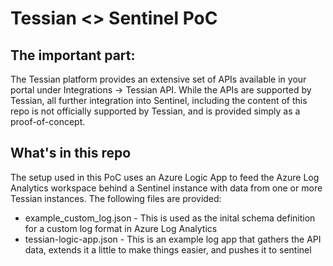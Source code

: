 # Tessian <> Sentinel PoC

## The important part:
The Tessian platform provides an extensive set of APIs available in your portal under Integrations -> Tessian API.
While the APIs are supported by Tessian, all further integration into Sentinel, including the content of this repo is not officially supported by Tessian, and is provided simply as a proof-of-concept.

## What's in this repo
The setup used in this PoC uses an Azure Logic App to feed the Azure Log Analytics workspace behind a Sentinel instance with data from one or more Tessian instances.
The following files are provided:
- example_custom_log.json - This is used as the inital schema definition for a custom log format in Azure Log Analytics
- tessian-logic-app.json - This is an example log app that gathers the API data, extends it a little to make things easier, and pushes it to sentinel
